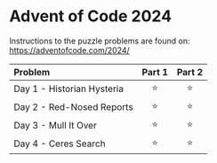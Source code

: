 ﻿# Advent of Code 2024

Instructions to the puzzle problems are found on: https://adventofcode.com/2024/

| **Problem**                 | Part 1 | Part 2 |
|:----------------------------|:------:|:------:|
| Day  1 - Historian Hysteria | :star: | :star: |
| Day  2 - Red-Nosed Reports  | :star: | :star: |
| Day  3 - Mull It Over       | :star: | :star: |
| Day  4 - Ceres Search       | :star: | :star: |


